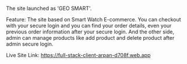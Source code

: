 The site launched as 'GEO SMART'. 

Feature: The site based on Smart Watch E-commerce. You can checkout with your secure login and you can find your order details, even your previous order information after your secure login. And the other side, admin can manage products like add product and delete product after admin secure login.

Live Site Link: https://full-stack-client-arpan-d708f.web.app